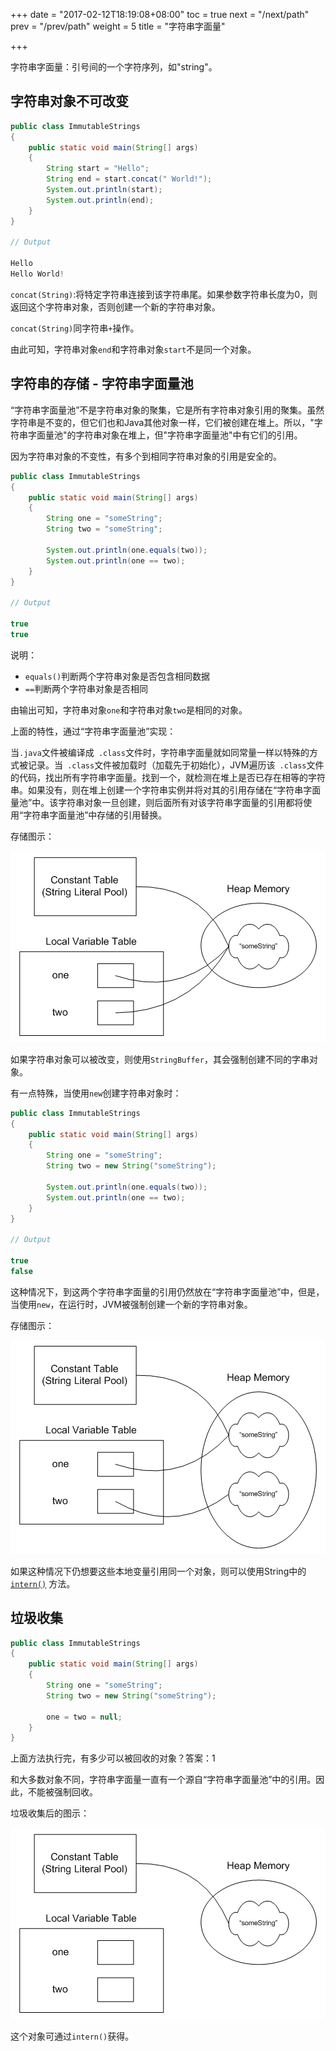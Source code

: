 +++
date = "2017-02-12T18:19:08+08:00"
toc = true
next = "/next/path"
prev = "/prev/path"
weight = 5
title = "字符串字面量"

+++

字符串字面量：引号间的一个字符序列，如"string"。

## 字符串对象不可改变

```java
public class ImmutableStrings
{
    public static void main(String[] args)
    {
        String start = "Hello";
        String end = start.concat(" World!");
      	System.out.println(start);
        System.out.println(end);
    }
}

// Output

Hello
Hello World!
```



`concat(String)`:将特定字符串连接到该字符串尾。如果参数字符串长度为0，则返回这个字符串对象，否则创建一个新的字符串对象。

`concat(String)`同字符串`+`操作。

由此可知，字符串对象`end`和字符串对象`start`不是同一个对象。



## 字符串的存储 - 字符串字面量池

“字符串字面量池”不是字符串对象的聚集，它是所有字符串对象引用的聚集。虽然字符串是不变的，但它们也和Java其他对象一样，它们被创建在堆上。所以，"字符串字面量池"的字符串对象在堆上，但"字符串字面量池"中有它们的引用。

因为字符串对象的不变性，有多个到相同字符串对象的引用是安全的。

```java
public class ImmutableStrings
{
    public static void main(String[] args)
    {
        String one = "someString";
        String two = "someString";
        
        System.out.println(one.equals(two));
        System.out.println(one == two);
    }
}

// Output

true
true
```

说明：

- `equals()`判断两个字符串对象是否包含相同数据
- `==`判断两个字符串对象是否相同

由输出可知，字符串对象`one`和字符串对象`two`是相同的对象。

上面的特性，通过“字符串字面量池”实现：

当`.java`文件被编译成` .class`文件时，字符串字面量就如同常量一样以特殊的方式被记录。当` .class`文件被加载时（加载先于初始化），JVM遍历该` .class`文件的代码，找出所有字符串字面量。找到一个，就检测在堆上是否已存在相等的字符串。如果没有，则在堆上创建一个字符串实例并将对其的引用存储在“字符串字面量池”中。该字符串对象一旦创建，则后面所有对该字符串字面量的引用都将使用“字符串字面量池”中存储的引用替换。

存储图示：

![相同对象的引用](https://github.com/adealink/hugo-blog/blob/master/content/java/%E5%AD%97%E7%AC%A6%E4%B8%B2%E5%AD%97%E9%9D%A2%E9%87%8F/stringLiterals1.jpg?raw=true)

如果字符串对象可以被改变，则使用`StringBuffer`，其会强制创建不同的字串对象。



有一点特殊，当使用`new`创建字符串对象时：

```java
public class ImmutableStrings
{
    public static void main(String[] args)
    {
        String one = "someString";
        String two = new String("someString");
        
        System.out.println(one.equals(two));
        System.out.println(one == two);
    }
}

// Output

true
false
```

这种情况下，到这两个字符串字面量的引用仍然放在“字符串字面量池”中，但是，当使用`new`，在运行时，JVM被强制创建一个新的字符串对象。

存储图示：

![不同对象引用](https://github.com/adealink/hugo-blog/blob/master/content/java/%E5%AD%97%E7%AC%A6%E4%B8%B2%E5%AD%97%E9%9D%A2%E9%87%8F/stringLiterals2.jpg?raw=true)

如果这种情况下仍想要这些本地变量引用同一个对象，则可以使用String中的 [`intern()`](http://docs.oracle.com/javase/8/docs/api/java/lang/String.html#intern--) 方法。

## 垃圾收集

```java
public class ImmutableStrings
{
    public static void main(String[] args)
    {
        String one = "someString";
        String two = new String("someString");
        
        one = two = null;
    }
}
```

上面方法执行完，有多少可以被回收的对象？答案：1

和大多数对象不同，字符串字面量一直有一个源自“字符串字面量池”中的引用。因此，不能被强制回收。

垃圾收集后的图示：

![垃圾收集](https://github.com/adealink/hugo-blog/blob/master/content/java/%E5%AD%97%E7%AC%A6%E4%B8%B2%E5%AD%97%E9%9D%A2%E9%87%8F/stringLiterals3.jpg?raw=true)

这个对象可通过`intern()`获得。

